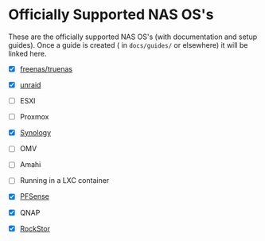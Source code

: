 # Officially Supported NAS OS's

These are the officially supported NAS OS's (with documentation and setup guides). Once a guide is created (
in `docs/guides/` or elsewhere) it will be linked here.

- [x] [freenas/truenas](https://blog.stefandroid.com/2022/01/14/smart-scrutiny.html)
- [x] [unraid](./INSTALL_UNRAID.md)
- [ ] ESXI
- [ ] Proxmox
- [x] [Synology](./INSTALL_SYNOLOGY_COLLECTOR.md)
- [ ] OMV
- [ ] Amahi
- [ ] Running in a LXC container
- [x] [PFSense](./INSTALL_UNRAID.md)
- [x] QNAP
- [x] [RockStor](https://rockstor.com/docs/interface/docker-based-rock-ons/scrutiny.html)

